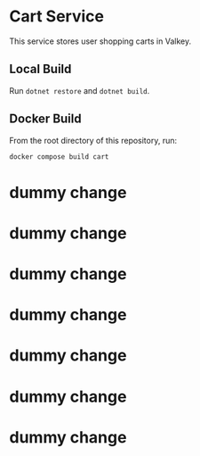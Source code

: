 # Cart Service

This service stores user shopping carts in Valkey.

## Local Build

Run `dotnet restore` and `dotnet build`.

## Docker Build

From the root directory of this repository, run:

```sh
docker compose build cart
```
# dummy change
# dummy change
# dummy change
# dummy change
# dummy change
# dummy change
# dummy change
